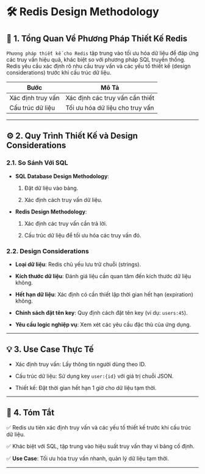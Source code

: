 # 🛠️ Redis Design Methodology

## 📝 1. Tổng Quan Về Phương Pháp Thiết Kế Redis

`Phương pháp thiết kế cho Redis` tập trung vào tối ưu hóa dữ liệu để đáp ứng các truy vấn hiệu quả, khác biệt so với phương pháp SQL truyền thống. Redis yêu cầu xác định rõ nhu cầu truy vấn và các yếu tố thiết kế (design considerations) trước khi cấu trúc dữ liệu.

| **Bước**                | **Mô Tả**                     |
|--------------------------|--------------------------------|
| Xác định truy vấn        | Xác định các truy vấn cần thiết |
| Cấu trúc dữ liệu         | Tối ưu hóa dữ liệu cho truy vấn |

---

## ⚙️ 2. Quy Trình Thiết Kế và Design Considerations

### 2.1. So Sánh Với SQL

- **SQL Database Design Methodology**:

  1. Đặt dữ liệu vào bảng.

  2. Xác định cách truy vấn dữ liệu.

- **Redis Design Methodology**:

  1. Xác định các truy vấn cần trả lời.

  2. Cấu trúc dữ liệu để tối ưu hóa các truy vấn đó.

### 2.2. Design Considerations

- **Loại dữ liệu**: Redis chủ yếu lưu trữ chuỗi (strings).

- **Kích thước dữ liệu**: Đánh giá liệu cần quan tâm đến kích thước dữ liệu không.

- **Hết hạn dữ liệu**: Xác định có cần thiết lập thời gian hết hạn (expiration) không.

- **Chính sách đặt tên key**: Quy định cách đặt tên key (ví dụ: `users:45`).

- **Yêu cầu logic nghiệp vụ**: Xem xét các yêu cầu đặc thù của ứng dụng.

---

## 💡 3. Use Case Thực Tế

- Xác định truy vấn: Lấy thông tin người dùng theo ID.

- Cấu trúc dữ liệu: Sử dụng key `user:{id}` với giá trị chuỗi JSON.

- Thiết kế: Đặt thời gian hết hạn 1 giờ cho dữ liệu tạm thời.

---

## 📌 4. Tóm Tắt

✅ Redis ưu tiên xác định truy vấn và các yếu tố thiết kế trước khi cấu trúc dữ liệu.

✅ Khác biệt với SQL, tập trung vào hiệu suất truy vấn thay vì bảng cố định.

✅ **Use Case**: Tối ưu hóa truy vấn nhanh, quản lý dữ liệu tạm thời.

---